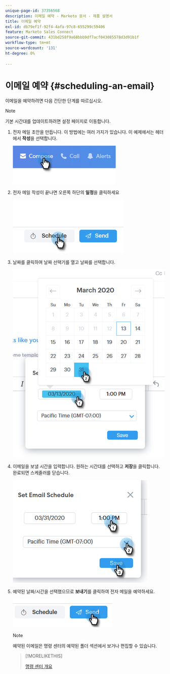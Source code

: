 ```yaml
---
unique-page-id: 37356568
description: 이메일 예약 - Marketo 문서 - 제품 설명서
title: 이메일 예약
exl-id: db79ef1f-92f4-4afa-97c8-655299c59406
feature: Marketo Sales Connect
source-git-commit: 431bd258f9a68bbb9df7acf043085578d3d91b1f
workflow-type: tm+mt
source-wordcount: '131'
ht-degree: 0%

---
```


# 이메일 예약 {#scheduling-an-email}

이메일을 예약하려면 다음 간단한 단계를 따르십시오.

>[!NOTE]
>
>기본 시간대를 업데이트하려면 설정 페이지로 이동합니다.

1. 전자 메일 초안을 만듭니다. 이 방법에는 여러 가지가 있습니다. 이 예제에서는 헤더에서 **작성**&#x200B;을 선택합니다.

   ![](assets/one-1.png)

1. 전자 메일 작성이 끝나면 오른쪽 하단의 **일정**&#x200B;을 클릭하세요

   ![](assets/two-1.png)

1. 날짜를 클릭하여 날짜 선택기를 열고 날짜를 선택합니다.

   ![](assets/three-1.png)

1. 이메일을 보낼 시간을 입력합니다. 원하는 시간대를 선택하고 **저장**&#x200B;을 클릭합니다. 완료되면 스케줄러를 닫습니다.

   ![](assets/four-1.png)

1. 예약된 날짜/시간을 선택했으므로 **보내기**&#x200B;를 클릭하여 전자 메일을 예약하세요.

   ![](assets/five-1.png)

   >[!NOTE]
   >
   >예약된 이메일은 명령 센터의 예약된 폴더 섹션에서 보거나 편집할 수 있습니다.

   >[!MORELIKETHIS]
   >
   >[명령 센터 개요](/help/marketo/product-docs/marketo-sales-connect/email/command-center/command-center-overview.md)
